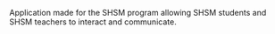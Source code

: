 Application made for the SHSM program allowing SHSM students and SHSM teachers to interact and communicate.
